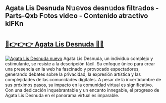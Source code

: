 ## Agata Lis Desnuda N𝚞𝚎vos desn𝚞dos filtr𝚊dos - Parts-Qxb F𝚘tos vid𝚎o - C𝚘ntenido atr𝚊ctivo kIFKn

# <h2><a href="http://mb8n3w.tromn.icu/?c=Agata+Lis+Desnuda">🔗👉👉👉 Agata Lis Desnuda 🔗🔗</a></h2>

[![Agata Lis Desnuda nuevo](https://i.imgur.com/pEAQMta.gif)](http://mb8n3w.tromn.icu/?c=Agata+Lis+Desnuda)
Agata Lis Desnuda, un individuo complejo y estimulante, se resiste a la descripción fácil. Su enfoque único para crear una presencia en la web ha fascinado y provocado espectadores, generando debates sobre la privacidad, la expresión artística y las complejidades de las comunidades digitales. A pesar de la incertidumbre de sus próximos pasos, su impacto en la comunidad virtual es significativo. Con una dedicación inquebrantable y un encanto innegable, el progreso de Agata Lis Desnuda en el panorama virtual es imparable.
